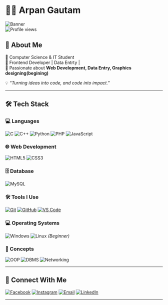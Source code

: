 # 👨‍💻 Arpan Gautam  

![Banner](https://img.shields.io/badge/Computer%20Science%20&%20IT-%230e75b6?style=for-the-badge)  
![Profile views](https://komarev.com/ghpvc/?username=arpangautam&label=Profile%20Views&color=0e75b6&style=flat)

## 🚀 About Me  
🔹 Computer Science & IT Student  
🔹 Frontend Developer | Data Entrty |  
🔹 Passionate about **Web Development, Data Entry, Graphics designing(begining)**  

💡 *“Turning ideas into code, and code into impact.”*  

---

## 🛠️ Tech Stack  

### 💻 Languages  
![C](https://img.shields.io/badge/C-%2300599C.svg?style=flat&logo=c&logoColor=white)
![C++](https://img.shields.io/badge/C++-%2300599C.svg?style=flat&logo=c%2B%2B&logoColor=white)
![Python](https://img.shields.io/badge/Python-3670A0?style=flat&logo=python&logoColor=ffdd54)
![PHP](https://img.shields.io/badge/PHP-777BB4?style=flat&logo=php&logoColor=white)
![JavaScript](https://img.shields.io/badge/JavaScript-323330?style=flat&logo=javascript&logoColor=F7DF1E)


### 🌐 Web Development  
![HTML5](https://img.shields.io/badge/HTML5-E34F26?style=flat&logo=html5&logoColor=white)
![CSS3](https://img.shields.io/badge/CSS3-1572B6?style=flat&logo=css3&logoColor=white)

### 🗄️ Database  

![MySQL](https://img.shields.io/badge/MySQL-4479A1?style=flat&logo=mysql&logoColor=white)


### 🛠️ Tools I Use  

[![Git](https://img.shields.io/badge/Git-F05032?style=flat&logo=git&logoColor=white)](https://git-scm.com/)  [![GitHub](https://img.shields.io/badge/GitHub-181717?style=flat&logo=github&logoColor=white)](https://github.com/)  [![VS Code](https://img.shields.io/badge/VS%20Code-0078d7?style=flat&logo=visual-studio-code&logoColor=white)](https://code.visualstudio.com/)  


### 💻 Operating Systems  

![Windows](https://img.shields.io/badge/Windows-0078D6?style=flat&logo=windows&logoColor=white)
![Linux](https://img.shields.io/badge/Linux-FCC624?style=flat&logo=linux&logoColor=black) *(Beginner)*


### 🧠 Concepts  

![OOP](https://img.shields.io/badge/OOP-FF6F00?style=flat&logo=java&logoColor=white)
![DBMS](https://img.shields.io/badge/DBMS-4479A1?style=flat&logo=database&logoColor=white)
![Networking](https://img.shields.io/badge/Networking%20Basics-007396?style=flat&logo=cisco&logoColor=white)

---

## 🤝 Connect With Me  

[![Facebook](https://img.shields.io/badge/Facebook-%231877F2.svg?style=flat&logo=facebook&logoColor=white)](https://facebook.com/arpan.gautam.528)
[![Instagram](https://img.shields.io/badge/Instagram-%23E4405F.svg?style=flat&logo=instagram&logoColor=white)](https://instagram.com/gautamarpan7)
[![Email](https://img.shields.io/badge/Email-arpangautam944%40gmail.com-red?style=flat&logo=gmail&logoColor=white)](mailto:arpangautam944@gmail.com)
[![LinkedIn](https://img.shields.io/badge/LinkedIn-%230077B5.svg?style=flat&logo=linkedin&logoColor=white)](https://linkedin.com/in/yourprofile)  

---
